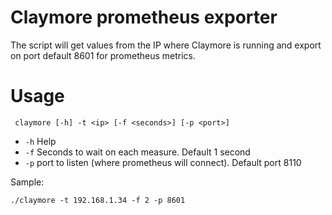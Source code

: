 # Claymore prometheus exporter

The script will get values from the IP where Claymore is running and export on port default 8601 for prometheus metrics.

# Usage

```
 claymore [-h] -t <ip> [-f <seconds>] [-p <port>]
```
- `-h` Help
- `-f` Seconds to wait on each measure. Default 1 second
- `-p` port to listen (where prometheus will connect). Default port 8110

Sample:
```
./claymore -t 192.168.1.34 -f 2 -p 8601
```


